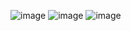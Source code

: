![image](https://github.com/user-attachments/assets/ab390936-f5ba-4118-9466-3a0d1478cd02)
![image](https://github.com/user-attachments/assets/fdb21e24-6e59-4317-ab84-30792b49a0b3)
![image](https://github.com/user-attachments/assets/d759828d-9c1e-4016-8252-19ff4afd9f71)
